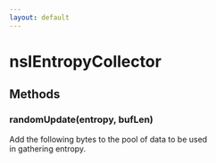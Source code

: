 ```yaml
---
layout: default
---
```


# nsIEntropyCollector #

## Methods ##

### randomUpdate(entropy, bufLen) ###
  
Add the following bytes to the pool of data to be used  
in gathering entropy.  
  
